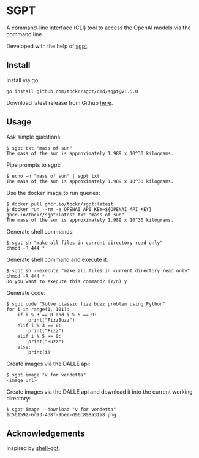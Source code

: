 # SGPT

A command-line interface (CLI) tool to access the OpenAI models via the command line.

Developed with the help of [sgpt](https://github.com/tbckr/sgpt).

## Install

Install via go:

```shell
go install github.com/tbckr/sgpt/cmd/sgpt@v1.5.0
```

Download latest release from Github [here](https://github.com/tbckr/sgpt/releases).

## Usage

Ask simple questions:

```shell
$ sgpt txt "mass of sun"
The mass of the sun is approximately 1.989 x 10^30 kilograms.
```

Pipe prompts to sgpt:

```shell
$ echo -n "mass of sun" | sgpt txt
The mass of the sun is approximately 1.989 x 10^30 kilograms.
```

Use the docker image to run queries:

```shell
$ docker pull ghcr.io/tbckr/sgpt:latest
$ docker run --rm -e OPENAI_API_KEY=${OPENAI_API_KEY} ghcr.io/tbckr/sgpt:latest txt "mass of sun"
The mass of the sun is approximately 1.989 x 10^30 kilograms.
```

Generate shell commands:

```shell
$ sgpt sh "make all files in current directory read only"
chmod -R 444 *
```

Generate shell command and execute it:

```shell
$ sgpt sh --execute "make all files in current directory read only"
chmod -R 444 *
Do you want to execute this command? (Y/n) y
```

Generate code:

```shell
$ sgpt code "Solve classic fizz buzz problem using Python"
for i in range(1, 101):
    if i % 3 == 0 and i % 5 == 0:
        print("FizzBuzz")
    elif i % 3 == 0:
        print("Fizz")
    elif i % 5 == 0:
        print("Buzz")
    else:
        print(i)
```

Create images via the DALLE api:

```shell
$ sgpt image "v for vendetta"
<image url>
```

Create images via the DALLE api and download it into the current working directory:

```shell
$ sgpt image --download "v for vendetta"
1c561592-6d93-438f-9bee-d96c898a31a8.png
```

## Acknowledgements

Inspired by [shell-gpt](https://github.com/TheR1D/shell_gpt).